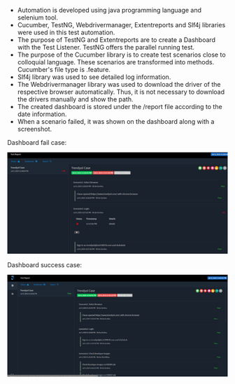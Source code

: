 - Automation is developed using java programming language and selenium tool.
- Cucumber, TestNG, Webdrivermanager, Extentreports and Slf4j libraries were used in this test automation.
- The purpose of TestNG and Extentreports are to create a Dashboard with the Test Listener. TestNG offers the parallel running test.
- The purpose of the Cucumber library is to create test scenarios close to colloquial language. These scenarios are transformed into methods. Cucumber's file type is .feature.
- Slf4j library was used to see detailed log information.
- The Webdrivermanager library was used to download the driver of the respective browser automatically. Thus, it is not necessary to download the drivers manually and show the path.
- The created dashboard is stored under the /report file according to the date information.
- When a scenario failed, it was shown on the dashboard along with a screenshot.


Dashboard fail case:

![FailScreenShot](https://raw.githubusercontent.com/AhmetRufai/TrendyolAutomationCase/master/ScreenShots/DashboardFail.JPG)

Dashboard success case:

![FailScreenShot](https://raw.githubusercontent.com/AhmetRufai/TrendyolAutomationCase/master/ScreenShots/DashboardSuccess.PNG)
